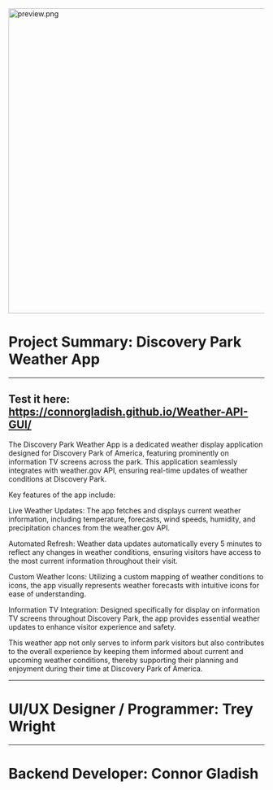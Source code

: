 <img src="Media/weather.gif" alt="preview.png" width="600"/>

# Project Summary: Discovery Park Weather App


----
 ## Test it here: https://connorgladish.github.io/Weather-API-GUI/ ##
 
The Discovery Park Weather App is a dedicated weather display application designed for Discovery Park of America, featuring prominently on information TV screens across the park. This application seamlessly integrates with weather.gov API, ensuring real-time updates of weather conditions at Discovery Park.

Key features of the app include:

Live Weather Updates: The app fetches and displays current weather information, including temperature, forecasts, wind speeds, humidity, and precipitation chances from the weather.gov API.

Automated Refresh: Weather data updates automatically every 5 minutes to reflect any changes in weather conditions, ensuring visitors have access to the most current information throughout their visit.

Custom Weather Icons: Utilizing a custom mapping of weather conditions to icons, the app visually represents weather forecasts with intuitive icons for ease of understanding.

Information TV Integration: Designed specifically for display on information TV screens throughout Discovery Park, the app provides essential weather updates to enhance visitor experience and safety.

This weather app not only serves to inform park visitors but also contributes to the overall experience by keeping them informed about current and upcoming weather conditions, thereby supporting their planning and enjoyment during their time at Discovery Park of America.

---

 # UI/UX Designer / Programmer: Trey Wright
 ----
 # Backend Developer: Connor Gladish
